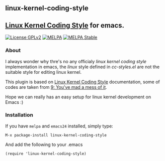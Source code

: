 ## linux-kernel-coding-style

[Linux Kernel Coding Style](https://github.com/torvalds/linux/blob/master/Documentation/process/coding-style.rst) for emacs.
---
[![License GPLv2](https://img.shields.io/badge/license-GPL_v2-green.svg)](http://www.gnu.org/licenses/gpl-2.0.html)
[![MELPA](http://melpa.org/packages/linux-kernel-coding-style-badge.svg)](http://melpa.org/#/linux-kernel-coding-style)
[![MELPA Stable](http://stable.melpa.org/packages/linux-kernel-cofing-style-badge.svg)](http://stable.melpa.org/#/linux-kernel-coding-style)

### About

I always wonder why thre's no any officialy *linux kernel coding style* implementation in emacs, the *linux* style defined in *cc-styles.el* are not the suitable style for editing linux kernel.

This plugin is based on [Linux Kernel Coding Style](https://github.com/torvalds/linux/blob/master/Documentation/process/coding-style.rst) documentation, some of codes are taken from [9: You've mad a mess of it](https://github.com/torvalds/linux/blob/master/Documentation/process/coding-style.rst#9-youve-made-a-mess-of-it).

Hope we can really has an easy setup for linux kernel development on Emacs :)

### Installation

If you have `melpa` and `emacs24` installed, simply type:

    M-x package-install linux-kernel-coding-style

And add the following to your .emacs

    (require 'linux-kernel-coding-style)